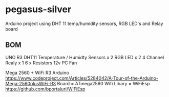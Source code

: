 # pegasus-silver
Arduino project using DHT 11 temp/humidity sensors, RGB LED's and Relay board

## BOM

UNO R3
DHT11 Temperature / Humidty Sensors x 2
RGB LED x 2
4 Channel Realy x 1
6 x Resistors
12v PC Fan


Mega 2560 + WiFi R3 Arduino
https://www.codeproject.com/Articles/5284042/A-Tour-of-the-Arduino-Mega-2560plusWiFi-R3
Board = ATmega2560
Wifi Libary = WiFiEsp
https://github.com/bportaluri/WiFiEsp